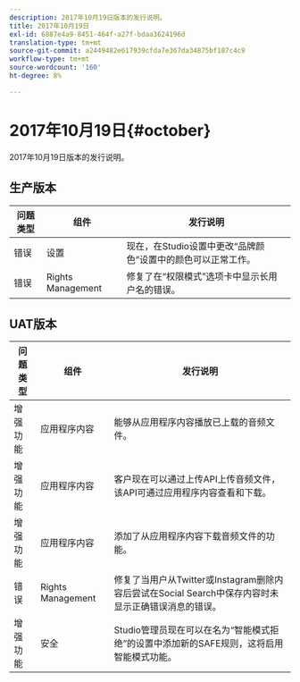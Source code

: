```yaml
---
description: 2017年10月19日版本的发行说明。
title: 2017年10月19日
exl-id: 6887e4a9-8451-464f-a27f-bdaa3624196d
translation-type: tm+mt
source-git-commit: a2449482e617939cfda7e367da34875bf187c4c9
workflow-type: tm+mt
source-wordcount: '160'
ht-degree: 8%

---
```


# 2017年10月19日{#october}

2017年10月19日版本的发行说明。

## 生产版本

| **问题类型** | **组件** | **发行说明** |
|---|---|---|
| 错误 | 设置 | 现在，在Studio设置中更改“品牌颜色”设置中的颜色可以正常工作。 |
| 错误 | Rights Management | 修复了在“权限模式”选项卡中显示长用户名的错误。 |

## UAT版本

| **问题类型** | **组件** | **发行说明** |
|---|---|---|
| 增强功能 | 应用程序内容 | 能够从应用程序内容播放已上载的音频文件。 |
| 增强功能 | 应用程序内容 | 客户现在可以通过上传API上传音频文件，该API可通过应用程序内容查看和下载。 |
| 增强功能 | 应用程序内容 | 添加了从应用程序内容下载音频文件的功能。 |
| 错误 | Rights Management | 修复了当用户从Twitter或Instagram删除内容后尝试在Social Search中保存内容时未显示正确错误消息的错误。 |
| 增强功能 | 安全 | Studio管理员现在可以在名为“智能模式拒绝”的设置中添加新的SAFE规则，这将启用智能模式功能。 |
